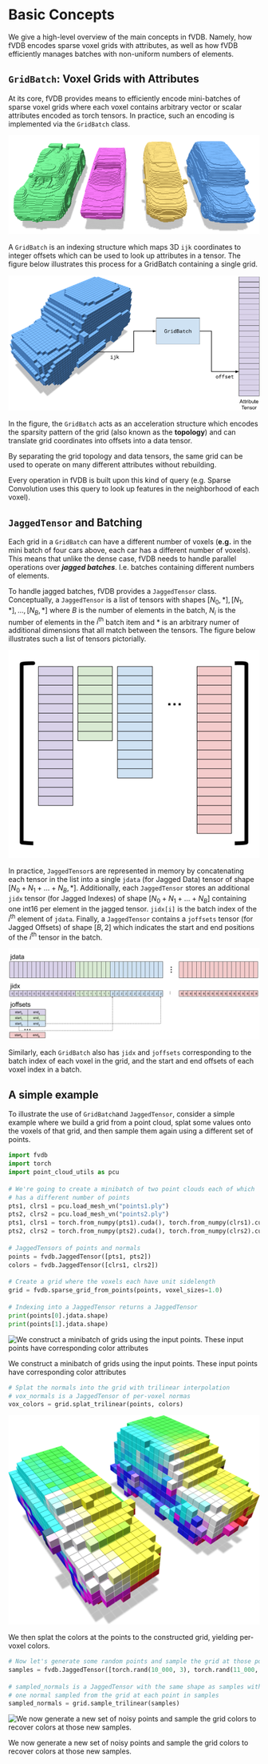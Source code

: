 # Basic Concepts

We give a high-level overview of the main concepts in fVDB. Namely, how fVDB encodes sparse voxel grids with attributes, as well as how fVDB efficiently manages batches with non-uniform numbers of elements.

## `GridBatch`: Voxel Grids with Attributes

At its core, fVDB provides means to efficiently encode mini-batches of sparse voxel grids where each voxel contains arbitrary vector or scalar attributes encoded as torch tensors. In practice, such an encoding is implemented via the `GridBatch` class.

![Minibatch2.png](../imgs/fig/Minibatch2.png)

A `GridBatch` is an indexing structure which maps 3D `ijk` coordinates to integer offsets which can be used to look up attributes in a tensor. The figure below illustrates this process for a GridBatch containing a single grid.

![gridbatch.png](../imgs/fig/gridbatch.png)

In the figure, the `GridBatch` acts as an acceleration structure which encodes the sparsity pattern of the grid (also known as the **********topology**********) and can translate grid coordinates into offsets into a data tensor.

By separating the grid topology and data tensors, the same grid can be used to operate on many different attributes without rebuilding.

Every operation in fVDB is built upon this kind of query (e.g. Sparse Convolution uses this query to look up features in the neighborhood of each voxel).

## `JaggedTensor` and Batching

Each grid in a `GridBatch` can have a different number of voxels (****e.g.**** in the mini batch of four cars above, each car has a different number of voxels). This means that unlike the dense case, fVDB needs to handle parallel operations over ***jagged batches***. I.e. batches containing different numbers of elements.

To handle jagged batches, fVDB provides a `JaggedTensor` class. Conceptually, a `JaggedTensor` is a list of tensors with shapes $[N_0, *], [N_1, *], \ldots, [N_B, *]$ where $B$ is the number of elements in the batch, $N_i$ is the number of elements in the $i^\text{th}$ batch item and $*$ is an arbitrary numer of additional dimensions that all match between the tensors. The figure below illustrates such a list of tensors pictorially.

![jaggedtensor1.png](../imgs/fig/jaggedtensor1.png)

In practice, `JaggedTensor`s are represented in memory by concatenating each tensor in the list into a single `jdata` (for Jagged Data) tensor of shape $[N_0 + N_1 + \ldots + N_B, *]$. Additionally, each `JaggedTensor` stores an additional `jidx` tensor (for Jagged Indexes) of shape $[N_0 + N_1 + \ldots + N_B]$ containing one int16 per element in the jagged tensor. `jidx[i]` is the batch index of the $i^\text{th}$ element of `jdata`. Finally, a `JaggedTensor` contains a `joffsets` tensor (for Jagged Offsets) of shape $[B, 2]$ which indicates the start and end positions of the $i^\text{th}$ tensor in the batch.

![jaggedtensor4.png](../imgs/fig/jaggedtensor4.png)

Similarly, each `GridBatch` also has `jidx` and `joffsets` corresponding to the batch index of each voxel in the grid, and the start and end offsets of each voxel index in a batch.

## A simple example

To illustrate the use of `GridBatch`and `JaggedTensor`, consider a simple example where we build a grid from a point cloud, splat some values onto the voxels of that grid, and then sample them again using a different set of points.

```python
import fvdb
import torch
import point_cloud_utils as pcu

# We're going to create a minibatch of two point clouds each of which
# has a different number of points
pts1, clrs1 = pcu.load_mesh_vn("points1.ply")
pts2, clrs2 = pcu.load_mesh_vn("points2.ply")
pts1, clrs1 = torch.from_numpy(pts1).cuda(), torch.from_numpy(clrs1).cuda()
pts2, clrs2 = torch.from_numpy(pts2).cuda(), torch.from_numpy(clrs2).cuda()

# JaggedTensors of points and normals
points = fvdb.JaggedTensor([pts1, pts2])
colors = fvdb.JaggedTensor([clrs1, clrs2])

# Create a grid where the voxels each have unit sidelength
grid = fvdb.sparse_grid_from_points(points, voxel_sizes=1.0)

# Indexing into a JaggedTensor returns a JaggedTensor
print(points[0].jdata.shape)
print(points[1].jdata.shape)
```

![We construct a minibatch of grids using the input points. These input points have corresponding color attributes](../imgs/fig/screenshot_000000.png.trim.png)

We construct a minibatch of grids using the input points. These input points have corresponding color attributes

```python
# Splat the normals into the grid with trilinear interpolation
# vox_normals is a JaggedTensor of per-voxel normas
vox_colors = grid.splat_trilinear(points, colors)
```

![We then splat the colors at the points to the constructed grid, yielding per-voxel colors.](../imgs/fig/screenshot_000006.png.trim.png)

We then splat the colors at the points to the constructed grid, yielding per-voxel colors.

```python
# Now let's generate some random points and sample the grid at those points
samples = fvdb.JaggedTensor([torch.rand(10_000, 3), torch.rand(11_000, 3)]).cuda()

# sampled_normals is a JaggedTensor with the same shape as samples with
# one normal sampled from the grid at each point in samples
sampled_normals = grid.sample_trilinear(samples)
```

![We now generate a new set of noisy points and sample the grid colors to recover colors at those new samples.](../imgs/fig/screenshot_000004.png.trim.png)

We now generate a new set of noisy points and sample the grid colors to recover colors at those new samples.
